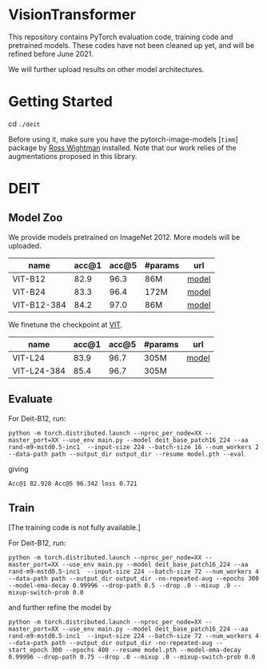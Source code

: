 # VisionTransformer

This repository contains PyTorch evaluation code, training code and pretrained models. These codes have not been cleaned up yet, and will be refined before June 2021.

We will further upload results on other model architectures.

# Getting Started 

cd `./deit`

Before using it, make sure you have the pytorch-image-models [`timm`] package by [Ross Wightman](https://github.com/rwightman) installed. Note that our work relies of the augmentations proposed in this library. 

# DEIT

## Model Zoo

We provide models pretrained on ImageNet 2012. More models will be uploaded.

| name | acc@1 | acc@5 | #params | url |
| --- | --- | --- | --- | --- |
| VIT-B12 | 82.9 | 96.3 | 86M | [model](https://drive.google.com/file/d/1NEx-fY6q3UvphJItqABCr2DRjzcReCeO/view?usp=sharing) |
| VIT-B24 | 83.3 | 96.4 | 172M| [model](https://drive.google.com/file/d/1TKG7UIQvFTpoMMLffwYEhYDPoCyzXDhu/view?usp=sharing) |
| VIT-B12-384 | 84.2 | 97.0 | 86M | [model](https://drive.google.com/file/d/1ps-DDxjtbS9fdbSspl-LKScs_IZENKaG/view?usp=sharing) |

We finetune the checkpoint at [VIT](https://github.com/google-research/vision_transformer).

| name | acc@1 | acc@5 | #params | url |
| --- | --- | --- | --- | --- |
| VIT-L24 | 83.9 | 96.7 | 305M | [model](https://drive.google.com/file/d/1ByhRxBdb7qp2XF2voHgE3_zJ6mL_0VJW/view?usp=sharing) |
| VIT-L24-384 | 85.4 | 96.7 | 305M |  |

## Evaluate 

For Deit-B12, run: 
```
python -m torch.distributed.launch --nproc_per_node=XX --master_port=XX --use_env main.py --model deit_base_patch16_224 --aa rand-m9-mstd0.5-inc1  --input-size 224 --batch-size 16 --num_workers 2 --data-path path --output_dir output_dir --resume model.pth --eval
```
giving 
```
Acc@1 82.928 Acc@5 96.342 loss 0.721
```

## Train

[The training code is not fully available.]

For Deit-B12, run: 
```
python -m torch.distributed.launch --nproc_per_node=XX --master_port=XX --use_env main.py --model deit_base_patch16_224 --aa rand-m9-mstd0.5-inc1  --input-size 224 --batch-size 72 --num_workers 4 --data-path path --output_dir output_dir -no-repeated-aug --epochs 300 --model-ema-decay 0.99996 --drop-path 0.5 --drop .0 --mixup .0 --mixup-switch-prob 0.0
```
and further refine the model by 
```
python -m torch.distributed.launch --nproc_per_node=XX --master_port=XX --use_env main.py --model deit_base_patch16_224 --aa rand-m9-mstd0.5-inc1  --input-size 224 --batch-size 72 --num_workers 4 --data-path path --output_dir output_dir -no-repeated-aug --start_epoch 300 --epochs 400 --resume model.pth --model-ema-decay 0.99996 --drop-path 0.75 --drop .0 --mixup .0 --mixup-switch-prob 0.0
```

